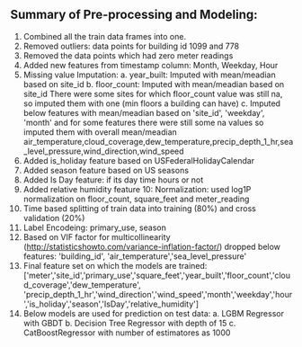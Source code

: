 Summary of Pre-processing and Modeling:
----------------------------------------
1. Combined all the train data frames into one.
2. Removed outliers: data points for building id 1099 and 778
3. Removed the data points which had zero meter readings
4. Added new features from timestamp column: Month, Weekday, Hour
5. Missing value Imputation: 
	a. year_built: Imputed with mean/meadian based on site_id
	b. floor_count: Imputed with mean/meadian based on site_id
		There were some sites for which floor_count value was still na, so imputed them with one (min floors a building can have)
	c. Imputed below features with mean/meadian based on 'site_id', 'weekday', 'month' 
		and for some features there were still some na values so imputed them with overall mean/meadian
		air_temperature,cloud_coverage,dew_temperature,precip_depth_1_hr,sea_level_pressure,wind_direction,wind_speed
6. Added is_holiday feature based on USFederalHolidayCalendar
7. Added season feature based on US seasons
8. Added Is Day feature: if its day time hours or not
9. Added relative humidity feature
10: Normalization: used log1P normalization on floor_count, square_feet and meter_reading
11. Time based splitting of train data into training (80%) and cross validation (20%)
12. Label Encodeing: primary_use, season
13. Based on VIF factor for multicollinearity (http://statisticshowto.com/variance-inflation-factor/)
	dropped below features:
	'building_id', 'air_temperature','sea_level_pressure'
14. Final feature set on which the models are trained:
	['meter','site_id','primary_use','square_feet','year_built','floor_count','cloud_coverage','dew_temperature',
	'precip_depth_1_hr','wind_direction','wind_speed','month','weekday','hour','is_holiday','season','IsDay','relative_humidity'] 
15. Below models are used for prediction on test data:
	a. LGBM Regressor with GBDT
	b. Decision Tree Regressor with depth of 15
	c. CatBoostRegressor with number of estimatores as 1000